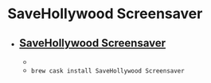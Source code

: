 # SaveHollywood Screensaver
- [SaveHollywood Screensaver](http://s.sudre.free.fr/Software/SaveHollywood/about.html)
  - 
  - 
  - `brew cask install SaveHollywood Screensaver`
